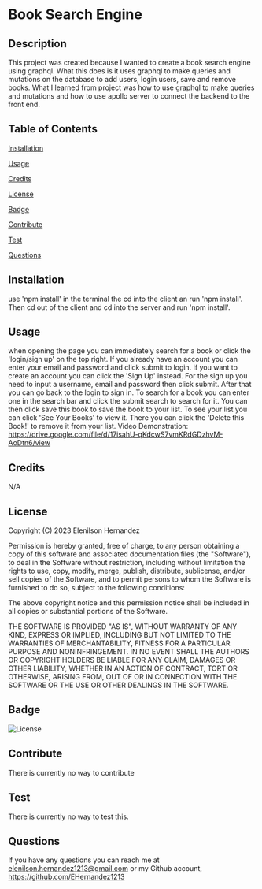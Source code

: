 # Book Search Engine

  ## Description

  This project was created because I wanted to create a book search engine using graphql.
  What this does is it uses graphql to make queries and mutations on the database to add users, login users, save and remove books.
  What I learned from project was how to use graphql to make queries and mutations and how to use apollo server to connect the backend to the front end.

  ## Table of Contents

  [Installation](#installation)

  [Usage](#usage)
  
  [Credits](#credits)

  [License](#license)

  [Badge](#badge)

  [Contribute](#contribute)

  [Test](#test)

  [Questions](#questions)

  ## Installation

  use 'npm install' in the terminal the cd into the client an run 'npm install'. Then cd out of the client and cd into the server and run 'npm install'.

  ## Usage

  when opening the page you can immediately search for a book or click the 'login/sign up' on the top right. If you already have an account you can enter your email and password and click submit to login. If you want to create an account you can click the 'Sign Up' instead. For the sign up you need to input a username, email and password then click submit. After that you can go back to the login to sign in. To search for a book you can enter one in the search bar and click the submit search to search for it. You can then click save this book to save the book to your list. To see your list you can click 'See Your Books' to view it. There you can click the 'Delete this Book!' to remove it from your list. 
  Video Demonstration: https://drive.google.com/file/d/17isahU-qKdcwS7vmKRdGDzhvM-AoDtn6/view


  ## Credits
  
  N/A

  ## License
    
  Copyright (C) 2023 Elenilson Hernandez
    
  Permission is hereby granted, free of charge, to any person obtaining a copy of this software and 
  associated documentation files (the "Software"), to deal in the Software without restriction, 
  including without limitation the rights to use, copy, modify, merge, publish, distribute, sublicense, 
  and/or sell copies of the Software, and to permit persons to whom the Software is furnished to do 
  so, subject to the following conditions:
    
  The above copyright notice and this permission notice shall be included in all copies or substantial
  portions of the Software.

  THE SOFTWARE IS PROVIDED "AS IS", WITHOUT WARRANTY OF ANY KIND, EXPRESS OR
  IMPLIED, INCLUDING BUT NOT LIMITED TO THE WARRANTIES OF MERCHANTABILITY, FITNESS
  FOR A PARTICULAR PURPOSE AND NONINFRINGEMENT. IN NO EVENT SHALL THE AUTHORS
  OR COPYRIGHT HOLDERS BE LIABLE FOR ANY CLAIM, DAMAGES OR OTHER LIABILITY,
  WHETHER IN AN ACTION OF CONTRACT, TORT OR OTHERWISE, ARISING FROM, OUT OF OR IN
  CONNECTION WITH THE SOFTWARE OR THE USE OR OTHER DEALINGS IN THE SOFTWARE.
  

  ## Badge

![License](https://img.shields.io/badge/License-MIT-green)

  ## Contribute

  There is currently no way to contribute

  ## Test

  There is currently no way to test this.

  ## Questions

  If you have any questions you can reach me at elenilson.hernandez1213@gmail.com or my Github account, https://github.com/EHernandez1213

